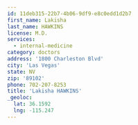 ```yaml
---
id: 11deb315-22b7-4b06-9df9-e8c0edd1d2b7
first_name: Lakisha
last_name: HAWKINS
license: M.D.
services:
  - internal-medicine
category: doctors
address: '1800 Charleston Blvd'
city: 'Las Vegas'
state: NV
zip: '89102'
phone: 702-207-8253
title: 'Lakisha HAWKINS'
_geoloc:
  lat: 36.1592
  lng: -115.247
---
```

